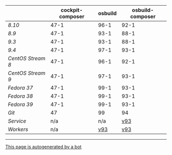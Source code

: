 |       | cockpit-composer    | osbuild    | osbuild-composer    |
|-------|---------------------|------------|---------------------|
*8.10* | 47-1 | 96-1 | 92-1
*8.9* | 47-1 | 93-1 | 88-1
*9.3* | 47-1 | 93-1 | 88-1
*9.4* | 47-1 | 97-1 | 93-1
*CentOS Stream 8* | 47-1 | 96-1 | 92-1
*CentOS Stream 9* | 47-1 | 97-1 | 93-1
*Fedora 37* | 47-1 | 99-1 | 93-1
*Fedora 38* | 47-1 | 99-1 | 93-1
*Fedora 39* | 47-1 | 99-1 | 93-1
*Git* | 47 | 99 | 94
*Service* | n/a | n/a | [v93](https://github.com/osbuild/osbuild-composer/compare/v93...main)
*Workers* | n/a | [v93](https://github.com/osbuild/osbuild/compare/v93...main) | [v93](https://github.com/osbuild/osbuild-composer/compare/v93...main)

---

[This page is autogenerated by a bot](https://gitlab.cee.redhat.com/osbuild/guides-bot/-/blob/main/release_overview.py)
